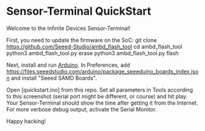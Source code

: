 # Sensor-Terminal QuickStart
Welcome to the Infinite Devices Sensor-Terminal!

First, you need to update the firmware on the SoC:
	git clone https://github.com/Seeed-Studio/ambd_flash_tool
    cd ambd_flash_tool
	python3 ambd_flash_tool.py erase
	python3 ambd_flash_tool.py flash	

Next, install and run [Arduino](https://www.arduino.cc/en/software). In Preferences, add
    https://files.seeedstudio.com/arduino/package_seeeduino_boards_index.json
and install "Seeed SAMD Boards".

Open [quickstart.ino] from this repo. Set all parameters in Tools according to this screenshot (serial port might be different, or course) and hit play. Your Sensor-Terminal should show the time after getting it from the Internet. For more verbose debug output, activate the Serial Monitor.

Happy hacking!